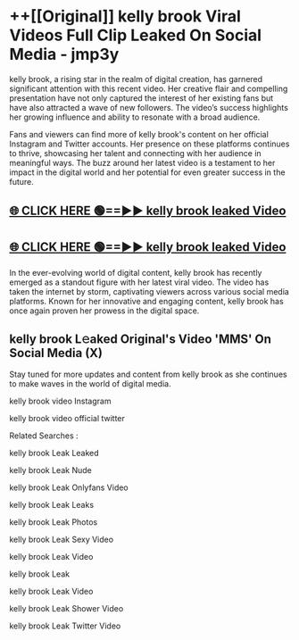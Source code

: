 # ++[[Original]] kelly brook Viral Videos Full Clip Leaked On Social Media - jmp3y<br>

kelly brook, a rising star in the realm of digital creation, has garnered significant attention with this recent video. Her creative flair and compelling presentation have not only captured the interest of her existing fans but have also attracted a wave of new followers. The video’s success highlights her growing influence and ability to resonate with a broad audience.

Fans and viewers can find more of kelly brook's content on her official Instagram and Twitter accounts. Her presence on these platforms continues to thrive, showcasing her talent and connecting with her audience in meaningful ways. The buzz around her latest video is a testament to her impact in the digital world and her potential for even greater success in the future.


## [🌐 CLICK HERE 🟢==►► kelly brook leaked Video ](https://onlyclips.site?title=kelly_brook&ref=git)

## [🌐 CLICK HERE 🟢==►► kelly brook leaked Video ](https://onlyclips.site?title=kelly_brook&ref=git)


In the ever-evolving world of digital content, kelly brook has recently emerged as a standout figure with her latest viral video. The video has taken the internet by storm, captivating viewers across various social media platforms. Known for her innovative and engaging content, kelly brook has once again proven her prowess in the digital space.



## kelly brook L𝚎aked Original's Video 'MMS' On Social Media (X)


Stay tuned for more updates and content from kelly brook as she continues to make waves in the world of digital media.

kelly brook video Instagram

kelly brook video official twitter


Related Searches :

kelly brook Leak Leaked

kelly brook Leak Nude

kelly brook Leak Onlyfans Video

kelly brook Leak Leaks

kelly brook Leak Photos

kelly brook Leak Sexy Video

kelly brook Leak Video

kelly brook Leak

kelly brook Leak Video

kelly brook Leak Shower Video

kelly brook Leak Twitter Video


